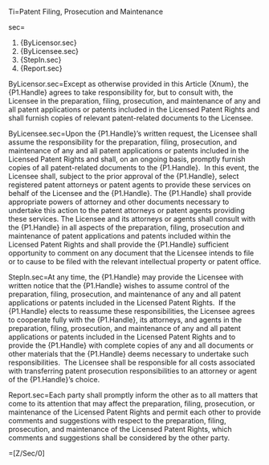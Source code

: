 Ti=Patent Filing, Prosecution and Maintenance

sec=<ol><li>{ByLicensor.sec}</li><li>{ByLicensee.sec}</li><li>{StepIn.sec}</li><li>{Report.sec}</li></ol>

ByLicensor.sec=Except as otherwise provided in this Article {Xnum}, the {P1.Handle} agrees to take responsibility for, but to consult with, the Licensee in the preparation, filing, prosecution, and maintenance of any and all patent applications or patents included in the Licensed Patent Rights and shall furnish copies of relevant patent-related documents to the Licensee.

ByLicensee.sec=Upon the {P1.Handle}’s written request, the Licensee shall assume the responsibility for the preparation, filing, prosecution, and maintenance of any and all patent applications or patents included in the Licensed Patent Rights and shall, on an ongoing basis, promptly furnish copies of all patent-related documents to the {P1.Handle}.  In this event, the Licensee shall, subject to the prior approval of the {P1.Handle}, select registered patent attorneys or patent agents to provide these services on behalf of the Licensee and the {P1.Handle}. The {P1.Handle} shall provide appropriate powers of attorney and other documents necessary to undertake this action to the patent attorneys or patent agents providing these services. The Licensee and its attorneys or agents shall consult with the {P1.Handle} in all aspects of the preparation, filing, prosecution and maintenance of patent applications and patents included within the Licensed Patent Rights and shall provide the {P1.Handle} sufficient opportunity to comment on any document that the Licensee intends to file or to cause to be filed with the relevant intellectual property or patent office.

StepIn.sec=At any time, the {P1.Handle} may provide the Licensee with written notice that the {P1.Handle} wishes to assume control of the preparation, filing, prosecution, and maintenance of any and all patent applications or patents included in the Licensed Patent Rights.  If the {P1.Handle} elects to reassume these responsibilities, the Licensee agrees to cooperate fully with the {P1.Handle}, its attorneys, and agents in the preparation, filing, prosecution, and maintenance of any and all patent applications or patents included in the Licensed Patent Rights and to provide the {P1.Handle} with complete copies of any and all documents or other materials that the {P1.Handle} deems necessary to undertake such responsibilities.  The Licensee shall be responsible for all costs associated with transferring patent prosecution responsibilities to an attorney or agent of the {P1.Handle}’s choice.

Report.sec=Each party shall promptly inform the other as to all matters that come to its attention that may affect the preparation, filing, prosecution, or maintenance of the Licensed Patent Rights and permit each other to provide comments and suggestions with respect to the preparation, filing, prosecution, and maintenance of the Licensed Patent Rights, which comments and suggestions shall be considered by the other party.

=[Z/Sec/0]
